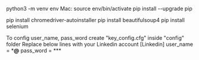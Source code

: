 python3 -m venv env
Mac: source env/bin/activate
pip install --upgrade pip

<!-- pip install requests -->
pip install chromedriver-autoinstaller
pip install beautifulsoup4
pip install selenium

To config user_name, pass_word
  create "key_config.cfg" inside "config" folder
  Replace below lines with your Linkedin account
  [Linkedin]
    user_name = ***@**
    pass_word = ***



